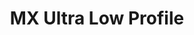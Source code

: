 ---
title: MX Ultra Low Profile
profile: ultra low
brand: Cherry
socket: MX
type: clicky
durability: 15000000
actuator_travel: 1.8
pre_travel: 0.8
tactile_force: 65
actuation_force: 52
rgb_version: true
datasheet_url: https://www.cherrymx.de/_Resources/Persistent/bf7565dc50b0d0a74608f1b84827348064b17282/CHERRY_MX_ULP_Datasheet.pdf
images: 
  - switches/cherry-mx-ultralow/1.png
---
